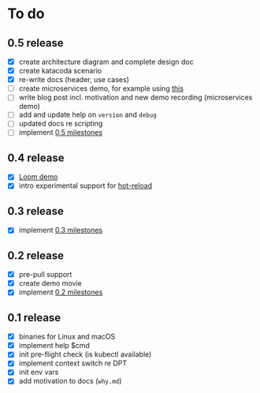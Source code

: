 # To do

## 0.5 release

- [x] create architecture diagram and complete design doc
- [x] create katacoda scenario
- [x] re-write docs (header, use cases)
- [ ] create microservices demo, for example using [this](https://github.com/nathanpeck/nodejs-aws-workshop)
- [ ] write blog post incl. motivation and new demo recording (microservices demo)
- [ ] add and update help on `version` and `debug`
- [ ] updated docs re scripting
- [ ] implement [0.5 milestones](https://github.com/mhausenblas/kubed-sh/milestone/4)

## 0.4 release

- [x] [Loom demo](https://www.useloom.com/share/441a97fd48ae46da8d786194f93968f6)
- [x] intro experimental support for [hot-reload](https://github.com/mhausenblas/kubed-sh/issues/12)

## 0.3 release

- [x] implement [0.3 milestones](https://github.com/mhausenblas/kubed-sh/milestone/2)

## 0.2 release

- [x] pre-pull support
- [x] create demo movie
- [x] implement [0.2 milestones](https://github.com/mhausenblas/kubed-sh/milestone/1)

## 0.1 release

- [x] binaries for Linux and macOS
- [x] implement help $cmd
- [x] init pre-flight check (is kubectl available)
- [x] implement context switch re DPT
- [x] init env vars
- [x] add motivation to docs (`why.md`)
